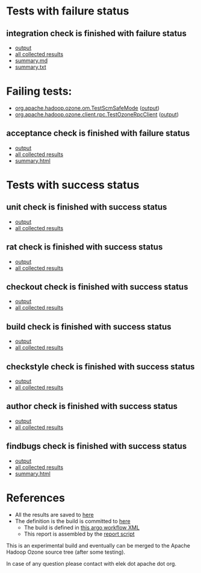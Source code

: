 # Tests with failure status

## integration check is finished with failure status

   * [output](https://raw.githubusercontent.com/elek/ozone-ci-03/master/pr/pr-hdds-1701-lqzw7/integration/output.log)
   * [all collected results](https://github.com/elek/ozone-ci-03/tree/master/pr/pr-hdds-1701-lqzw7/integration)
   * [summary.md](https://github.com/elek/ozone-ci-03/tree/master/pr/pr-hdds-1701-lqzw7/integration/summary.md)
   * [summary.txt](https://github.com/elek/ozone-ci-03/tree/master/pr/pr-hdds-1701-lqzw7/integration/summary.txt)

# Failing tests: 

 * [org.apache.hadoop.ozone.om.TestScmSafeMode](hadoop-ozone/integration-test/org.apache.hadoop.ozone.om.TestScmSafeMode.txt) ([output](hadoop-ozone/integration-test/org.apache.hadoop.ozone.om.TestScmSafeMode-output.txt))
 * [org.apache.hadoop.ozone.client.rpc.TestOzoneRpcClient](hadoop-ozone/integration-test/org.apache.hadoop.ozone.client.rpc.TestOzoneRpcClient.txt) ([output](hadoop-ozone/integration-test/org.apache.hadoop.ozone.client.rpc.TestOzoneRpcClient-output.txt))

## acceptance check is finished with failure status

   * [output](https://raw.githubusercontent.com/elek/ozone-ci-03/master/pr/pr-hdds-1701-lqzw7/acceptance/output.log)
   * [all collected results](https://github.com/elek/ozone-ci-03/tree/master/pr/pr-hdds-1701-lqzw7/acceptance)
   * [summary.html](https://elek.github.io/ozone-ci-03/pr/pr-hdds-1701-lqzw7/acceptance/summary.html)



# Tests with success status

## unit check is finished with success status

   * [output](https://raw.githubusercontent.com/elek/ozone-ci-03/master/pr/pr-hdds-1701-lqzw7/unit/output.log)
   * [all collected results](https://github.com/elek/ozone-ci-03/tree/master/pr/pr-hdds-1701-lqzw7/unit)


## rat check is finished with success status

   * [output](https://raw.githubusercontent.com/elek/ozone-ci-03/master/pr/pr-hdds-1701-lqzw7/rat/output.log)
   * [all collected results](https://github.com/elek/ozone-ci-03/tree/master/pr/pr-hdds-1701-lqzw7/rat)


## checkout check is finished with success status

   * [output](https://raw.githubusercontent.com/elek/ozone-ci-03/master/pr/pr-hdds-1701-lqzw7/checkout/output.log)
   * [all collected results](https://github.com/elek/ozone-ci-03/tree/master/pr/pr-hdds-1701-lqzw7/checkout)


## build check is finished with success status

   * [output](https://raw.githubusercontent.com/elek/ozone-ci-03/master/pr/pr-hdds-1701-lqzw7/build/output.log)
   * [all collected results](https://github.com/elek/ozone-ci-03/tree/master/pr/pr-hdds-1701-lqzw7/build)


## checkstyle check is finished with success status

   * [output](https://raw.githubusercontent.com/elek/ozone-ci-03/master/pr/pr-hdds-1701-lqzw7/checkstyle/output.log)
   * [all collected results](https://github.com/elek/ozone-ci-03/tree/master/pr/pr-hdds-1701-lqzw7/checkstyle)


## author check is finished with success status

   * [output](https://raw.githubusercontent.com/elek/ozone-ci-03/master/pr/pr-hdds-1701-lqzw7/author/output.log)
   * [all collected results](https://github.com/elek/ozone-ci-03/tree/master/pr/pr-hdds-1701-lqzw7/author)


## findbugs check is finished with success status

   * [output](https://raw.githubusercontent.com/elek/ozone-ci-03/master/pr/pr-hdds-1701-lqzw7/findbugs/output.log)
   * [all collected results](https://github.com/elek/ozone-ci-03/tree/master/pr/pr-hdds-1701-lqzw7/findbugs)
   * [summary.html](https://elek.github.io/ozone-ci-03/pr/pr-hdds-1701-lqzw7/findbugs/summary.html)




# References

 * All the results are saved to [here](https://github.com/elek/ozone-ci-03/tree/master/pr/pr-hdds-1701-lqzw7/)
 * The definition is the build is committed to [here](https://github.com/elek/argo-ozone)
    * The build is defined in [this argo workflow XML](https://github.com/elek/argo-ozone/blob/master/ozone-build.yaml)
    * This report is assembled by the [report script](https://github.com/elek/argo-ozone/blob/master/scripts/report.sh)

This is an experimental build and eventually can be merged to the Apache Hadoop Ozone source tree (after some testing).

In case of any question please contact with elek dot apache dot org.
